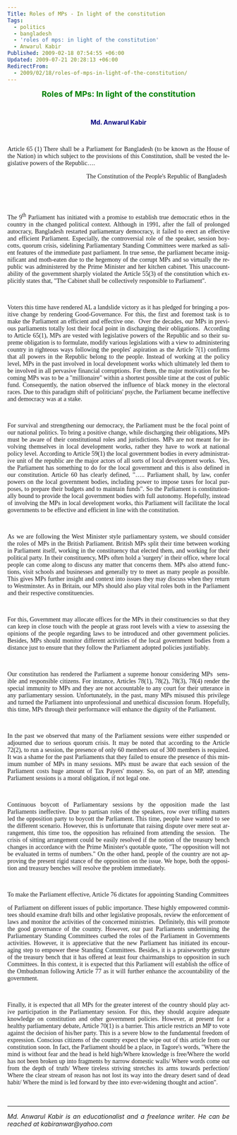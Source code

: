 ```yaml
---
Title: Roles of MPs - In light of the constitution
Tags:
  - politics
  - bangladesh
  - 'roles of mps: in light of the constitution'
  - Anwarul Kabir
Published: 2009-02-18 07:54:55 +06:00
Updated: 2009-07-21 20:28:13 +06:00
RedirectFrom:
  - 2009/02/18/roles-of-mps-in-light-of-the-constitution/
---
```


<p class="MsoNormal" style="text-align: center;" align="center"><strong><span lang="EN-GB"><span style="font-size: large; color: #008000;">Roles of MPs: In light of the constitution</span></span></strong></p>
<p class="MsoNormal" style="text-align: justify;"><span lang="EN-GB"> </span></p>
<p class="MsoNormal" style="text-align: center;" align="right"><span style="color: #000080;"><strong><span lang="EN-GB">Md. Anwarul Kabir</span></strong></span></p>
<p class="MsoNormal" style="text-align: justify;"><span lang="EN-GB"> </span></p>
<p class="MsoNormal" style="text-align: justify;"><span style="font-family: Verdana;"><span lang="EN-GB">Article 65 (1) There shall be a Parliament for Bangladesh (to be known as the House of the Nation) in which subject to the provisions of this Constitution, shall be vested the legislative powers of the Republic….</span></span></p>
<p class="MsoNormal" style="text-align: right;" align="right"><span style="font-family: Verdana;"><span lang="EN-GB">The Constitution of the People's Republic of Bangladesh   </span></span></p>
<p class="MsoNormal" style="text-align: right;" align="right"><span style="font-family: Verdana;"><strong><span lang="EN-GB"> </span></strong></span></p>
<p class="MsoNormal" style="text-align: right;" align="right"><span style="font-family: Verdana;"><span lang="EN-GB"> </span></span></p>
<p class="MsoNormal" style="text-align: justify;"><span style="font-family: Verdana;"><span lang="EN-GB">The 9<sup>th</sup> Parliament has initiated with a promise to establish true democratic ethos in the country in the changed political context. Although in 1991, after the fall of prolonged autocracy, Bangladesh restarted parliamentary democracy, it failed to erect an effective and efficient Parliament. Especially, the controversial role of the speaker, session boycotts, quorum crisis, sidelining Parliamentary Standing Committees were marked as salient features of the immediate past parliament. In true sense, the parliament became insignificant and moth-eaten due to the hegemony of the corrupt MPs and so virtually the republic was administered by the Prime Minister and her kitchen cabinet. This unaccountability of the government sharply violated the Article 55(3) of the constitution which explicitly states that, "The Cabinet shall be collectively responsible to Parliament".  </span></span></p>
<p class="MsoNormal" style="text-align: justify;"><span style="font-family: Verdana;"><span lang="EN-GB">  </span></span></p>
<p class="MsoNormal" style="text-align: justify;"><span style="font-family: Verdana;"><span lang="EN-GB">Voters this time have rendered AL a landslide victory as it has pledged for bringing a positive change by rendering Good-Governance. For this, the first and foremost task is to make the Parliament an efficient and effective one.  Over the decades, our MPs in previous parliaments totally lost their focal point in discharging their obligations.  According to Article 65(1), MPs are vested with legislative powers of the Republic and so their supreme obligation is to formulate, modify various legislations with a view to administering country in righteous ways following the peoples' aspiration as the Article 7(1) confirms that all powers in the Republic belong to the people. Instead of working at the policy level, MPs in the past involved in local development works which ultimately led them to be involved in all pervasive financial corruptions. For them, the major motivation for becoming MPs was to be a "millionaire" within a shortest possible time at the cost of public fund. Consequently, the nation observed the influence of black money in the electoral races. Due to this paradigm shift of politicians' psyche, the Parliament became ineffective and democracy was at a stake.</span></span></p>
<p class="MsoNormal" style="text-align: justify;"><span style="font-family: Verdana;"><span lang="EN-GB"> </span></span></p>
<p class="MsoNormal" style="text-align: justify;"><span style="font-family: Verdana;"><span lang="EN-GB">For survival and strengthening our democracy, the Parliament must be the focal point of our national politics. To bring a positive change, while discharging their obligations, MPs must be aware of their constitutional roles and jurisdictions. MPs are not meant for involving themselves in local development works, rather they have to work at national policy level. According to Article 59(1) the local government bodies in every administrative unit of the republic are the major actors of all sorts of local development works.  Yes, the Parliament has something to do for the local government and this is also defined in our constitution. Article 60 has clearly defined, "….. Parliament shall, by law, confer powers on the local government bodies, including power to impose taxes for local purposes, to prepare their budgets and to maintain funds". So the Parliament is constitutionally bound to provide the local government bodies with full autonomy. Hopefully, instead of involving the MPs in local development works, this Parliament will facilitate the local governments to be effective and efficient in line with the constitution.</span></span></p>
<p class="MsoNormal" style="text-align: justify;"><span style="font-family: Verdana;"><span lang="EN-GB"> </span></span></p>
<p class="MsoNormal" style="text-align: justify;"><span style="font-family: Verdana;"><span lang="EN-GB">As we are following the West Minister style parliamentary system, we should consider the roles of MPs in the British Parliament. British MPs split their time between working in Parliament itself, working in the constituency that elected them, and working for their political party. In their constituency, MPs often hold a 'surgery' in their office, where local people can come along to discuss any matter that concerns them. MPs also attend functions, visit schools and businesses and generally try to meet as many people as possible. This gives MPs further insight and context into issues they may discuss when they return to Westminster. As in Britain, our MPs should also play vital roles both in the Parliament and their respective constituencies.</span></span></p>
<p class="MsoNormal" style="text-align: justify;"><span style="font-family: Verdana;"><span lang="EN-GB"> </span></span></p>
<p class="MsoNormal" style="text-align: justify;"><span style="font-family: Verdana;"><span lang="EN-GB">For this, Government may allocate offices for the MPs in their constituencies so that they can keep in close touch with the people at grass root levels with a view to assessing the opinions of the people regarding laws to be introduced and other government policies. Besides, MPs should monitor different activities of the local government bodies from a distance just to ensure that they follow the Parliament adopted policies justifiably.    </span></span></p>
<p class="MsoNormal" style="text-align: justify;"><span style="font-family: Verdana;"><span lang="EN-GB">   </span></span></p>
<p class="MsoNormal" style="text-align: justify;"><span style="font-family: Verdana;"><span lang="EN-GB">Our constitution has rendered the Parliament a supreme honour considering MPs  sensible and responsible citizens. For instance, Articles 78(1), 78(2), 78(3), 78(4) render the special immunity to MPs and they are not accountable to any court for their utterance in any parliamentary session. Unfortunately, in the past, many MPs misused this privilege and turned the Parliament into unprofessional and unethical discussion forum. Hopefully, this time, MPs through their performance will enhance the dignity of the Parliament.   </span></span></p>
<p class="MsoNormal" style="text-align: justify;"><span style="font-family: Verdana;"><span lang="EN-GB"> </span></span></p>
<p class="MsoNormal" style="text-align: justify;"><span style="font-family: Verdana;"><span lang="EN-GB">In the past we observed that many of the Parliament sessions were either suspended or adjourned due to serious quorum crisis. It may be noted that according to the Article 72(2), to run a session, the presence of only 60 members out of 300 members is required. It was a shame for the past Parliaments that they failed to ensure the presence of this minimum number of MPs in many sessions. MPs must be aware that each session of the Parliament costs huge amount of Tax Payers' money. So, on part of an MP, attending Parliament sessions is a moral obligation, if not legal one. </span></span></p>
<p class="MsoNormal" style="text-align: justify;"><span style="font-family: Verdana;"><span lang="EN-GB"> </span></span></p>
<p class="MsoNormal" style="text-align: justify;"><span style="font-family: Verdana;"><span lang="EN-GB">Continuous boycott of Parliamentary sessions by the opposition made the last Parliaments ineffective. Due to partisan roles of the speakers, row over trifling matters led the opposition party to boycott the Parliament. This time, people have wanted to see the different scenario. However, this is unfortunate that raising dispute over mere seat arrangement, this time too, the opposition has refrained from attending the session.  The crisis of sitting arrangement could be easily resolved if the notion of the treasury bench changes in accordance with the Prime Minister's quotable quote, "The opposition will not be evaluated in terms of numbers." On the other hand, people of the country are not approving the present rigid stance of the opposition on the issue. We hope, both the opposition and treasury benches will resolve the problem immediately. </span></span></p>
<p class="MsoNormal" style="text-align: justify;"><span style="font-family: Verdana;"><span lang="EN-GB"> </span></span></p>
<p class="MsoNormal" style="text-align: justify;"><span style="font-family: Verdana;"><span lang="EN-GB">To make the Parliament effective, Article 76 dictates for appointing Standing Committees </span></span></p>
<p class="MsoNormal" style="text-align: justify;"><span style="font-family: Verdana;"><span lang="EN-GB">of Parliament on different issues of public importance. These highly empowered committees should examine draft bills and other legislative proposals, review the enforcement of laws and monitor the activities of the concerned ministries.  Definitely, this will promote the good governance of the country. However, our past Parliaments undermining the Parliamentary Standing Committees curbed the roles of the Parliament in Governments activities. However, it is appreciative that the new Parliament has initiated its encouraging step to empower these Standing Committees. Besides, it is a praiseworthy gesture of the treasury bench that it has offered at least four chairmanships to opposition in such Committees. In this context, it is expected that this Parliament will establish the office of the Ombudsman following Article 77 as it will further enhance the accountability of the government.   </span></span></p>
<p class="MsoNormal" style="text-align: justify;"><span style="font-family: Verdana;"><span lang="EN-GB"> </span></span></p>

<p class="MsoNormal" style="text-align: justify;"><span style="font-family: Verdana;"><span lang="EN-GB">Finally, it is expected that all MPs for the greater interest of the country should play active participation in the Parliamentary session. For this, they should acquire adequate knowledge on constitution and other government policies. However, at present for a healthy parliamentary debate, Article 70(1) is a barrier. This article restricts an MP to vote against the decision of his/her party. This is a severe blow to the fundamental freedom of expression. Conscious citizens of the country expect the wipe out of this article from our constitution soon. In fact, the Parliament should be a place, in Tagore's words, "Where the mind is without fear and the head is held high/Where knowledge is free/Where the world has not been broken up into fragments by narrow domestic walls/
Where words come out from the depth of truth/
Where tireless striving stretches its arms towards perfection/
Where the clear stream of reason has not lost its way into the dreary desert sand of dead habit/ Where the mind is led forward by thee into ever-widening thought and action". </span></span>
<p class="MsoNormal" style="text-align: justify;"> </p>

<hr />
<p class="MsoNormal" style="text-align: justify;"><em><span lang="EN-GB">Md. Anwarul Kabir is an educationalist and a freelance writer. He can be reached at kabiranwar@yahoo.com </span></em></p>
